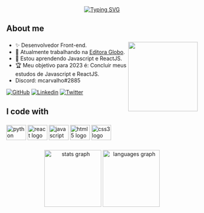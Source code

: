 <div align="center"> 
   <a href="https://git.io/typing-svg"><img src="https://readme-typing-svg.demolab.com?font=Space+Mono&size=26&duration=3500&pause=1000&color=F7F7F7&center=true&vCenter=true&width=435&lines=%F0%9F%91%8B%F0%9F%8F%BB+Hey%2C+my+name+is+Matheus;Welcome+to+my+profile!" alt="Typing SVG" /></a>
</div>

###

<h2 align="left">About me</h2>

###

<img align="right" height="183" src="https://64.media.tumblr.com/288f384b2193e510875bc5f77602e3ea/tumblr_otz683xvKF1r9ndy3o1_400.gif"  />

###

- ✨ Desenvolvedor Front-end.
- 🔭 Atualmente trabalhando na [Editora Globo](https://www.linkedin.com/company/editoraglobo/).
- 🌱 Estou aprendendo Javascript e ReactJS.
- 🏆 Meu objetivo para 2023 é: Concluir meus estudos de Javascript e ReactJS.
- Discord: mcarvalho#2885

[![GitHub](https://img.shields.io/badge/Github-000000?style=for-the-badge&logo=github&logoColor=white)](https://github.com/mcarvalho1)
[![Linkedin](https://img.shields.io/badge/Linkedin-000000?style=for-the-badge&logo=linkedin&logoColor=white)](https://www.linkedin.com/in/mathcarvalho/)
[![Twitter](https://img.shields.io/badge/Twitter-000000?style=for-the-badge&logo=twitter&logoColor=white)](https://twitter.com/eichex_)

###

<h2 align="left">I code with</h2>

###

<div align="left">
  <img src="https://cdn.jsdelivr.net/gh/devicons/devicon/icons/python/python-original.svg" height="40" width="52" alt="python logo"  />
  <img src="https://cdn.jsdelivr.net/gh/devicons/devicon/icons/react/react-original.svg" height="40" width="52" alt="react logo"  />
  <img src="https://cdn.jsdelivr.net/gh/devicons/devicon/icons/javascript/javascript-original.svg" height="40" width="52" alt="javascript logo"  />
  <img src="https://cdn.jsdelivr.net/gh/devicons/devicon/icons/html5/html5-original.svg" height="40" width="52" alt="html5 logo"  />
  <img src="https://cdn.jsdelivr.net/gh/devicons/devicon/icons/css3/css3-original.svg" height="40" width="52" alt="css3 logo"  />
</div>

###

<div align="center">
  <img src="https://github-readme-stats.vercel.app/api?username=mcarvalho1&hide_title=false&hide_rank=false&show_icons=true&include_all_commits=true&count_private=true&disable_animations=false&theme=dracula&locale=en&hide_border=false&order=1" height="150" alt="stats graph"  />
  <img src="https://github-readme-stats.vercel.app/api/top-langs?username=mcarvalho1&locale=en&hide_title=false&layout=compact&card_width=320&langs_count=5&theme=dracula&hide_border=false&order=2" height="150" alt="languages graph"  />
</div>

###
